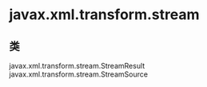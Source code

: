 # javax.xml.transform.stream

## 类

javax.xml.transform.stream.StreamResult
javax.xml.transform.stream.StreamSource




